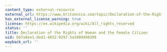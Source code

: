 ```yaml
---
content_type: external-resource
external_url: https://www.britannica.com/topic/Declaration-of-the-Rights-of-Woman-and-of-the-Female-Citizen
has_external_license_warning: true
license: https://en.wikipedia.org/wiki/All_rights_reserved
status: ''
title: Declaration of the Rights of Woman and the Female Citizen
uid: b6fa8ee1-ded1-4032-9297-5a1009496399
wayback_url: ''
---
```

